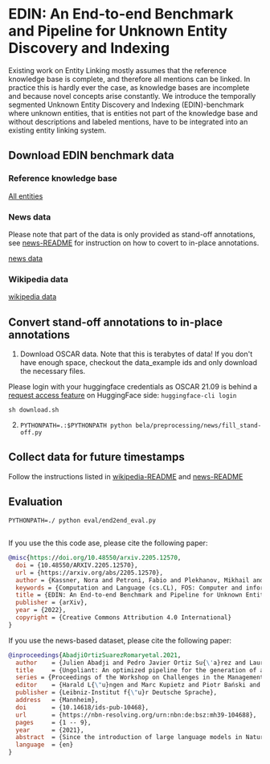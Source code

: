 # EDIN: An End-to-end Benchmark and Pipeline for Unknown Entity Discovery and Indexing

Existing work on Entity Linking mostly assumes that the reference knowledge base is complete, and therefore all mentions can be linked. In practice this is hardly ever the case, as knowledge bases are incomplete and because novel concepts arise constantly. We introduce the temporally segmented Unknown Entity Discovery and Indexing (EDIN)-benchmark where unknown entities, that is entities not part of the knowledge base and without descriptions and labeled mentions, have to be integrated into an existing entity linking system.


## Download EDIN benchmark data

### Reference knowledge base

[All entities](https://dl.fbaipublicfiles.com/edin/entity_all.jsonl)

### News data

Please note that part of the data is only provided as stand-off annotations, see [news-README](data_processor/News/README.md) for instruction on how to covert to in-place annotations.

[news data](https://dl.fbaipublicfiles.com/edin/news.tar.gz)

### Wikipedia data

[wikipedia data](https://dl.fbaipublicfiles.com/edin/wikipedia.tar.gz)

## Convert stand-off annotations to in-place annotations

1. Download OSCAR data. Note that this is terabytes of data! If you don't have enough space, checkout the data_example ids and only download the necessary files.

Please login with your huggingface credentials as OSCAR 21.09 is behind a [request access feature](https://huggingface.co/docs/transformers/model_sharing#preparation) on HuggingFace side:
```huggingface-cli login```

```sh download.sh```

2. ```PYTHONPATH=.:$PYTHONPATH python bela/preprocessing/news/fill_stand-off.py```

## Collect data for future timestamps

Follow the instructions listed in [wikipedia-README](data_processor/wikipedia/README.md) and [news-README](data_processor/News/README.md)

## Evaluation

```PYTHONPATH=./ python eval/end2end_eval.py```

##

If you use the this code ase, please cite the following paper:
```bibtex
@misc{https://doi.org/10.48550/arxiv.2205.12570,
  doi = {10.48550/ARXIV.2205.12570},
  url = {https://arxiv.org/abs/2205.12570},
  author = {Kassner, Nora and Petroni, Fabio and Plekhanov, Mikhail and Riedel, Sebastian and Cancedda, Nicola},
  keywords = {Computation and Language (cs.CL), FOS: Computer and information sciences, FOS: Computer and information sciences},
  title = {EDIN: An End-to-end Benchmark and Pipeline for Unknown Entity Discovery and Indexing},
  publisher = {arXiv},
  year = {2022},
  copyright = {Creative Commons Attribution 4.0 International}
}
```

If you use the news-based dataset, please cite the following paper:

```bibtex
@inproceedings{AbadjiOrtizSuarezRomaryetal.2021,
  author    = {Julien Abadji and Pedro Javier Ortiz Su{\'a}rez and Laurent Romary and Beno{\^i}t Sagot},
  title     = {Ungoliant: An optimized pipeline for the generation of a very large-scale multilingual web corpus},
  series = {Proceedings of the Workshop on Challenges in the Management of Large Corpora (CMLC-9) 2021. Limerick, 12 July 2021 (Online-Event)},
  editor    = {Harald L{\"u}ngen and Marc Kupietz and Piotr Bański and Adrien Barbaresi and Simon Clematide and Ines Pisetta},
  publisher = {Leibniz-Institut f{\"u}r Deutsche Sprache},
  address   = {Mannheim},
  doi       = {10.14618/ids-pub-10468},
  url       = {https://nbn-resolving.org/urn:nbn:de:bsz:mh39-104688},
  pages     = {1 -- 9},
  year      = {2021},
  abstract  = {Since the introduction of large language models in Natural Language Processing, large raw corpora have played a crucial role in Computational Linguistics. However, most of these large raw corpora are either available only for English or not available to the general public due to copyright issues. Nevertheless, there are some examples of freely available multilingual corpora for training Deep Learning NLP models, such as the OSCAR and Paracrawl corpora. However, they have quality issues, especially for low-resource languages. Moreover, recreating or updating these corpora is very complex. In this work, we try to reproduce and improve the goclassy pipeline used to create the OSCAR corpus. We propose a new pipeline that is faster, modular, parameterizable, and well documented. We use it to create a corpus similar to OSCAR but larger and based on recent data. Also, unlike OSCAR, the metadata information is at the document level. We release our pipeline under an open source license and publish the corpus under a research-only license.},
  language  = {en}
}
```


